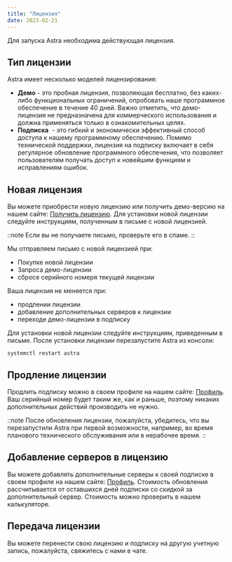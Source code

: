 ```yaml
---
title: "Лицензия"
date: 2023-02-21
---
```


Для запуска Astra необходима действующая лицензия.

## Тип лицензии[](https://help.cesbo.com/astra/getting-started/first-steps/license#license-type)

Astra имеет несколько моделей лицензирования:

- **Демо** - это пробная лицензия, позволяющая бесплатно, без каких-либо функциональных ограничений, опробовать наше программное обеспечение в течение 40 дней. Важно отметить, что демо-лицензия не предназначена для коммерческого использования и должна применяться только в ознакомительных целях.
- **Подписка**  - это гибкий и экономически эффективный способ доступа к нашему программному обеспечению. Помимо технической поддержки, лицензия на подписку включает в себя регулярное обновление программного обеспечения, что позволяет пользователям получать доступ к новейшим функциям и исправлениям ошибок.

## Новая лицензия[](https://help.cesbo.com/astra/getting-started/first-steps/license#new-license)

Вы можете приобрести новую лицензию или получить демо-версию на нашем сайте: [Получить лицензию](https://cesbo.com/astra-license). Для установки новой лицензии следуйте инструкциям, полученным в письме с новой лицензией.

::note Если вы не получаете письмо, проверьте его в спаме. ::

Мы отправляем письмо с новой лицензией при:

- Покупке новой лицензии
- Запроса демо-лицензии
- сбросе серийного номеря текущей лицензии

Ваша лицензия не меняется при:

- продлении лицензии
- добавление дополнительных серверов к лицензии
- переходе демо-лицензии в подписку

Для установки новой лицензии следуйте инструкциям, приведенным в письме. После установки лицензии перезапустите Astra из консоли:

```
systemctl restart astra
```

## Продление лицензии[](https://help.cesbo.com/astra/getting-started/first-steps/license#renew-license)

Продлить подписку можно в своем профиле на нашем сайте: [Профиль](https://cesbo.com/profile). Ваш серийный номер будет таким же, как и раньше, поэтому никаких дополнительных действий производить не нужно.

::note После обновления лицензии, пожалуйста, убедитесь, что вы перезапустили Astra при первой возможности, например, во время планового технического обслуживания или в нерабочее время. ::

## Добавление серверов в лицензию[](https://help.cesbo.com/astra/getting-started/first-steps/license#upgrade-license)

Вы можете добавлять дополнительные серверы к своей подписке в своем профиле на нашем сайте: [Профиль](https://cesbo.com/profile). Стоимость обновления рассчитывается от оставшихся дней подписки со скидкой за дополнительный сервер. Стоимость можно проверить в нашем калькуляторе.

## Передача лицензии[](https://help.cesbo.com/astra/getting-started/first-steps/license#transfer-license)

Вы можете перенести свою лицензию и подписку на другую учетную запись, пожалуйста, свяжитесь с нами в чате.

